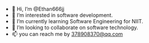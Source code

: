 - 👋 Hi, I’m @Ethan666jj
- 👀 I’m interested in software development.
- 🌱 I’m currently learning Software Engineering for NIIT.
- 💞️ I’m looking to collaborate on software technology.
- 📫 you can reach me by 378908370@qq.com 

<!---
Ethan666jj/Ethan666jj is a ✨ special ✨ repository because its `README.md` (this file) appears on your GitHub profile.
You can click the Preview link to take a look at your changes.
--->
